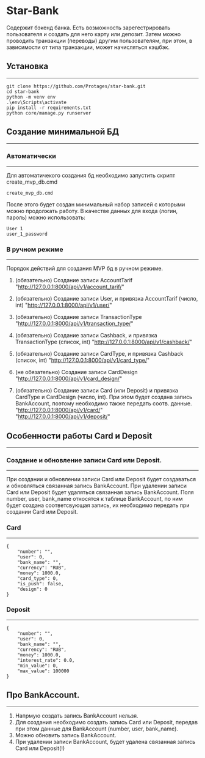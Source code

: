 # Star-Bank

Содержит бэкенд банка. Есть возможность зарегестрировать пользователя и создать для него карту или депозит. Затем можно проводить транзакции (переводы) другим пользователям, при этом, в зависимости от типа транзакции, может начисляться кэшбэк. 

## Установка
---
```
git clone https://github.com/Protages/star-bank.git
cd star-bank
python -m venv env
.\env\Scripts\activate
pip install -r requirements.txt  
python core/manage.py runserver
```

## Создание минимальной БД
---
### Автоматически
---
Для автоматичекого создания бд необходимо запустить скрипт create_mvp_db.cmd 

```
create_mvp_db.cmd
```

После этого будет создан минимальный набор записей с которыми можно продолжать работу. В качестве данных для входа (логин, пароль) можно использовать:
```
User 1
user_1_password
```

### В ручном режиме
---

Порядок действий для создания MVP бд в ручном режиме.

1. (обязательно) Создание записи AccountTarif
    "http://127.0.0.1:8000/api/v1/account_tarif/"

2. (обязательно) Создание записи User, и привязка AccountTarif (число, int)
    "http://127.0.0.1:8000/api/v1/user/"

3. (обязательно) Создание записи TransactionType
    "http://127.0.0.1:8000/api/v1/transaction_type/"

4. (обязательно) Создание записи Cashback, и привязка TransactionType (список, int)
    "http://127.0.0.1:8000/api/v1/cashback/"

5. (обязательно) Создание записи CardType, и привязка Cashback (список, int)
    "http://127.0.0.1:8000/api/v1/card_type/"

6. (не обязательно) Создание записи CardDesign
    "http://127.0.0.1:8000/api/v1/card_design/"

7. (обязательно) Создание записи Card (или Deposit) и привязка CardType и CardDesign (число, int).
    При этом будет создана запись BankAccount, поэтому необходимо также передать соотв. данные.
    "http://127.0.0.1:8000/api/v1/card/"
    "http://127.0.0.1:8000/api/v1/deposit/" 


## Особенности работы Card и Deposit
---

### Создание и обновление записи Card или Deposit.
---

При создании и обновлении записи Card или Deposit будет создаваться и обновляться связанная запись BankAccount.
При удалении записи Card или Deposit будет удаляться связанная запись BankAccount.
Поля number, user, bank_name относятся к таблице BankAccount, по ним будет создана соответсвующая запись, их необходимо передать при создании Card или Deposit.

### Card
---

```
{
    "number": "",
    "user": 0,
    "bank_name": "",
    "currency": "RUB",
    "money": 1000.0,
    "card_type": 0,
    "is_push": false,
    "design": 0
}
```

### Deposit
---

```
{
    "number": "",
    "user": 0,
    "bank_name": "",
    "currency": "RUB",
    "money": 1000.0,
    "interest_rate": 0.0,
    "min_value": 0,
    "max_value": 100000
}
```


## Про BankAccount.
---

1. Напрмую создать запись BankAccount нельзя. 
2. Для создания необходимо создать запись Card или Deposit, передав при этом данные для BankAccount (number, user, bank_name).
3. Можно обновить запись BankAccount.
4. При удалении записи BankAccount, будет удалена связанная запись Card или Deposit(!)
